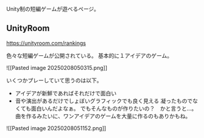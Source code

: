 Unity制の短編ゲームが遊べるページ。

## UnityRoom
https://unityroom.com/rankings

色々な短編ゲームが公開されている。
基本的に１アイデアのゲーム。

![[Pasted image 20250208050315.png]]

いくつかプレーしていて思うのは以下。
- アイデアが新鮮であればそれだけで面白い
- 音や演出があるだけでしょぼいグラフィックでも良く見える
凝ったものでなくても面白いんだよなぁ。
でもそんなものが作りたいの？　かと言うと…。
曲を作るみたいに、ワンアイデアのゲームを大量に作るのもありかもね。

![[Pasted image 20250208051152.png]]